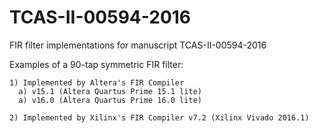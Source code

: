 # TCAS-II-00594-2016
FIR filter implementations for manuscript TCAS-II-00594-2016


Examples of a 90-tap symmetric FIR filter:

	1) Implemented by Altera's FIR Compiler 
      a) v15.1 (Altera Quartus Prime 15.1 lite)
      a) v16.0 (Altera Quartus Prime 16.0 lite)

	2) Implemented by Xilinx's FIR Compiler v7.2 (Xilinx Vivado 2016.1)
